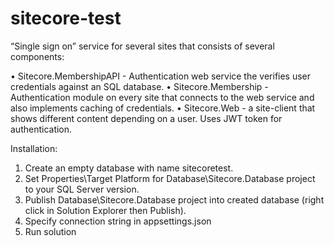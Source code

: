 # sitecore-test

“Single sign on” service for several sites that consists of several components:

• Sitecore.MembershipAPI - Authentication web service the verifies user credentials against an SQL database.
• Sitecore.Membership - Authentication module on every site that connects to the web service and also implements caching of credentials.
• Sitecore.Web - a site-client that shows different content depending on a user. Uses JWT token for authentication. 

Installation:

1. Create an empty database with name sitecoretest.
2. Set Properties\Target Platform for Database\Sitecore.Database project to your SQL Server version.
3. Publish Database\Sitecore.Database project into created database (right click in Solution Explorer then Publish).
4. Specify connection string in appsettings.json
5. Run solution